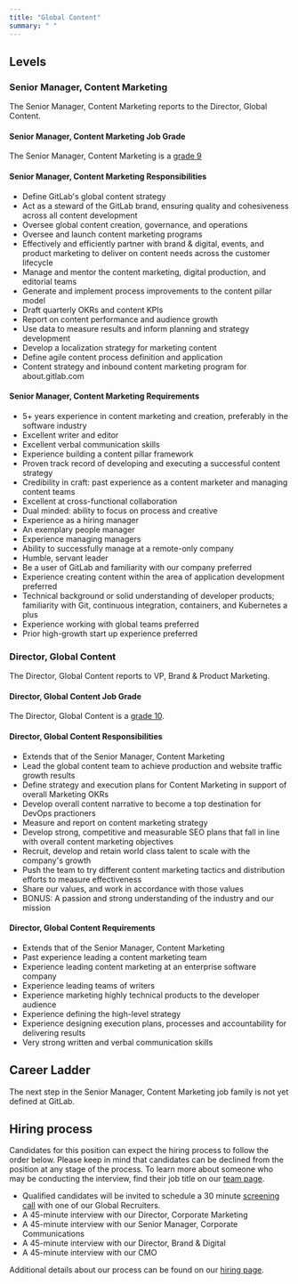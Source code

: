 ```yaml
---
title: "Global Content"
summary: " "
---
```


## Levels

### Senior Manager, Content Marketing

The Senior Manager, Content Marketing reports to the Director, Global Content.

#### Senior Manager, Content Marketing Job Grade

The Senior Manager, Content Marketing is a [grade 9](/handbook/total-rewards/compensation/compensation-calculator/#gitlab-job-grades)

#### Senior Manager, Content Marketing Responsibilities

- Define GitLab's global content strategy
- Act as a steward of the GitLab brand, ensuring quality and cohesiveness across all content development
- Oversee global content creation, governance, and operations
- Oversee and launch content marketing programs
- Effectively and efficiently partner with brand & digital, events, and product marketing to deliver on content needs across the customer lifecycle
- Manage and mentor the content marketing, digital production, and editorial teams
- Generate and implement process improvements to the content pillar model
- Draft quarterly OKRs and content KPIs
- Report on content performance and audience growth
- Use data to measure results and inform planning and strategy development
- Develop a localization strategy for marketing content
- Define agile content process definition and application
- Content strategy and inbound content marketing program for about.gitlab.com

#### Senior Manager, Content Marketing Requirements

- 5+ years experience in content marketing and creation, preferably in the software industry
- Excellent writer and editor
- Excellent verbal communication skills
- Experience building a content pillar framework
- Proven track record of developing and executing a successful content strategy
- Credibility in craft: past experience as a content marketer and managing content teams
- Excellent at cross-functional collaboration
- Dual minded: ability to focus on process and creative
- Experience as a hiring manager
- An exemplary people manager
- Experience managing managers
- Ability to successfully manage at a remote-only company
- Humble, servant leader
- Be a user of GitLab and familiarity with our company preferred
- Experience creating content within the area of application development preferred
- Technical background or solid understanding of developer products; familiarity with Git, continuous integration, containers, and Kubernetes a plus
- Experience working with global teams preferred
- Prior high-growth start up experience preferred

### Director, Global Content

The Director, Global Content reports to VP, Brand & Product Marketing.

#### Director, Global Content Job Grade

The Director, Global Content is a [grade 10](/handbook/total-rewards/compensation/compensation-calculator/#gitlab-job-grades).

#### Director, Global Content Responsibilities

- Extends that of the Senior Manager, Content Marketing
- Lead the global content team to achieve production and website traffic growth results
- Define strategy and execution plans for Content Marketing in support of overall Marketing OKRs
- Develop overall content narrative to become a top destination for DevOps practioners
- Measure and report on content marketing strategy
- Develop strong, competitive and measurable SEO plans that fall in line with overall content marketing objectives
- Recruit, develop and retain world class talent to scale with the company's growth
- Push the team to try different content marketing tactics and distribution efforts to measure effectiveness
- Share our values, and work in accordance with those values
- BONUS: A passion and strong understanding of the industry and our mission

#### Director, Global Content Requirements

- Extends that of the Senior Manager, Content Marketing
- Past experience leading a content marketing team
- Experience leading content marketing at an enterprise software company
- Experience leading teams of writers
- Experience marketing highly technical products to the developer audience
- Experience defining the high-level strategy
- Experience designing execution plans, processes and accountability for delivering results
- Very strong written and verbal communication skills

## Career Ladder

The next step in the Senior Manager, Content Marketing job family is not yet defined at GitLab.

## Hiring process

Candidates for this position can expect the hiring process to follow the order below. Please keep in mind that candidates can be declined from the position at any stage of the process. To learn more about someone who may be conducting the interview, find their job title on our [team page](/handbook/company/team/).

- Qualified candidates will be invited to schedule a 30 minute [screening call](/handbook/hiring/interviewing/#conducting-a-screening-call) with one of our Global Recruiters.
- A 45-minute interview with our Director, Corporate Marketing
- A 45-minute interview with our Senior Manager, Corporate Communications
- A 45-minute interview with our Director, Brand & Digital
- A 45-minute interview with our CMO

Additional details about our process can be found on our [hiring page](/handbook/hiring/).
